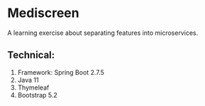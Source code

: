 # Mediscreen

A learning exercise about separating features into microservices.

## Technical:

1. Framework: Spring Boot 2.7.5
2. Java 11
3. Thymeleaf
4. Bootstrap 5.2
